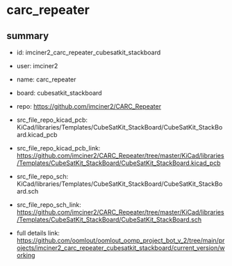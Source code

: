 # carc_repeater
 
## summary 
* id: imciner2_carc_repeater_cubesatkit_stackboard
* user: imciner2
* name: carc_repeater
* board: cubesatkit_stackboard
* repo: https://github.com/imciner2/CARC_Repeater
* src_file_repo_kicad_pcb: KiCad/libraries/Templates/CubeSatKit_StackBoard/CubeSatKit_StackBoard.kicad_pcb
* src_file_repo_kicad_pcb_link: https://github.com/imciner2/CARC_Repeater/tree/master/KiCad/libraries/Templates/CubeSatKit_StackBoard/CubeSatKit_StackBoard.kicad_pcb


* src_file_repo_sch: KiCad/libraries/Templates/CubeSatKit_StackBoard/CubeSatKit_StackBoard.sch
* src_file_repo_sch_link: https://github.com/imciner2/CARC_Repeater/tree/master/KiCad/libraries/Templates/CubeSatKit_StackBoard/CubeSatKit_StackBoard.sch
* full details link: https://github.com/oomlout/oomlout_oomp_project_bot_v_2/tree/main/projects/imciner2_carc_repeater_cubesatkit_stackboard/current_version/working  






